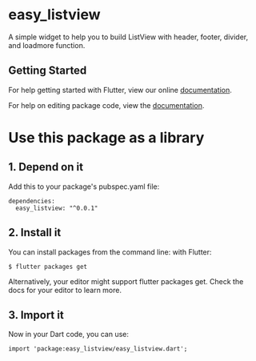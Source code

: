 # easy_listview

A simple widget to help you to build ListView with header, footer, divider, and loadmore function.

## Getting Started

For help getting started with Flutter, view our online [documentation](https://flutter.io/).

For help on editing package code, view the [documentation](https://flutter.io/developing-packages/).

# Use this package as a library
## 1. Depend on it
Add this to your package's pubspec.yaml file:


```
dependencies:
  easy_listview: "^0.0.1"
```

## 2. Install it
You can install packages from the command line:
with Flutter:

```
$ flutter packages get
```
Alternatively, your editor might support flutter packages get. Check the docs for your editor to learn more.

## 3. Import it
Now in your Dart code, you can use:

```
import 'package:easy_listview/easy_listview.dart';
```
